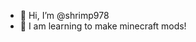 - 👋 Hi, I’m @shrimp978
- 🌱 I am learning to make minecraft mods!


<!---
shrimp978/shrimp978 is a ✨ special ✨ repository because its `README.md` (this file) appears on your GitHub profile.
You can click the Preview link to take a look at your changes.
--->
